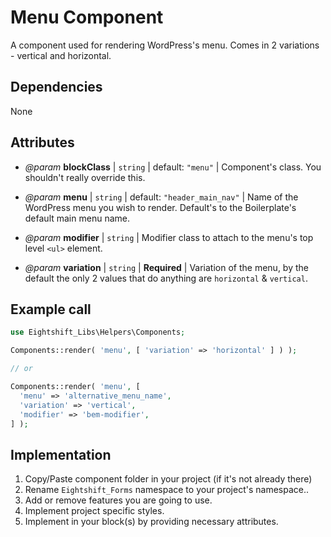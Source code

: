 # Menu Component

A component used for rendering WordPress's menu. Comes in 2 variations - vertical and horizontal.

## Dependencies

None

## Attributes

* _@param_ **blockClass** | `string` | default: `"menu"` | Component's class. You shouldn't really override this.

* _@param_ **menu** | `string` | default: `"header_main_nav"` | Name of the WordPress menu you wish to render. Default's to the Boilerplate's default main menu name.

* _@param_ **modifier** | `string` | Modifier class to attach to the menu's top level `<ul>` element.

* _@param_ **variation** | `string` | **Required** | Variation of the menu, by the default the only 2 values that do anything are `horizontal` & `vertical`.

## Example call

```php
use Eightshift_Libs\Helpers\Components;

Components::render( 'menu', [ 'variation' => 'horizontal' ] ) );

// or

Components::render( 'menu', [
  'menu' => 'alternative_menu_name',
  'variation' => 'vertical',
  'modifier' => 'bem-modifier',
] );
```

## Implementation

1. Copy/Paste component folder in your project (if it's not already there)
2. Rename `Eightshift_Forms` namespace to your project's namespace..
3. Add or remove features you are going to use.
4. Implement project specific styles.
5. Implement in your block(s) by providing necessary attributes.
